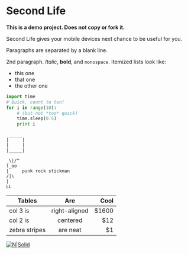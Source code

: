 Second Life
============

**This is a demo project. Does not copy or fork it.**

Second Life gives your mobile devices next chance to be useful for you.

Paragraphs are separated by a blank line.

2nd paragraph. *Italic*, **bold**, and `monospace`. Itemized lists
look like:

  * this one
  * that one
  * the other one


  ~~~python
  import time
  # Quick, count to ten!
  for i in range(10):
      # (but not *too* quick)
      time.sleep(0.5)
      print i
  ~~~

  ~~~
   _____
  |     |
  |     |
  |_____|

  _\|/^
 (_oo
  |     punk rock stickman
 /|\
  |
  LL
  ~~~

  | Tables        | Are           | Cool  |
  | ------------- |:-------------:| -----:|
  | col 3 is      | right-aligned | $1600 |
  | col 2 is      | centered      |   $12 |
  | zebra stripes | are neat      |    $1 |



[![N|Solid](https://cldup.com/dTxpPi9lDf.thumb.png)](https://nodesource.com/products/nsolid)
